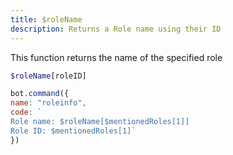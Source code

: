```yaml
---
title: $roleName
description: Returns a Role name using their ID
---
```


This function returns the name of the specified role

```php
$roleName[roleID]
```

```javascript
bot.command({
name: "roleinfo", 
code: `
Role name: $roleName[$mentionedRoles[1]]
Role ID: $mentionedRoles[1]` 
})
```

